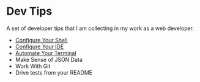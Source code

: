 # Dev Tips

A set of developer tips that I am collecting in my work as a web developer.

* [Configure Your Shell](configure-your-shell.md)
* [Configure Your IDE](configure-your-ide.md)
* [Automate Your Terminal](automate-your-terminal.md)
* Make Sense of JSON Data
* Work With Git
* Drive tests from your README

